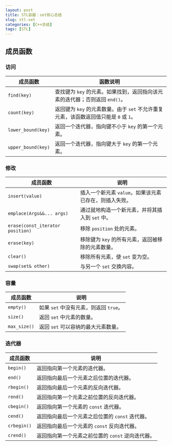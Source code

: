 ```yaml
---
layout: post
title: STL容器：set核心总结
slug: stl-set
categories: [C++总结]
tags: [STL]
---
```


## 成员函数

### **访问**

| 成员函数                           | 函数说明                                                     |
| ---------------------------------- | ------------------------------------------------------------ |
| `find(key)`        | 查找键为 `key` 的元素。如果找到，返回指向该元素的迭代器；否则返回 `end()`。 |
| `count(key)`       | 返回键为 `key` 的元素数量。由于 `set` 不允许重复元素，该函数返回值只能是 `0` 或 `1`。 |
| `lower_bound(key)` | 返回一个迭代器，指向键不小于 `key` 的第一个元素。            |
| `upper_bound(key)` | 返回一个迭代器，指向键大于 `key` 的第一个元素。              |

### **修改**

| 成员函数                          | 说明                                                   |
| --------------------------------- | ------------------------------------------------------ |
| `insert(value)` | 插入一个新元素 `value`。如果该元素已存在，则插入失败。 |
| `emplace(Args&&... args)`         | 通过就地构造一个新元素，并将其插入到 `set` 中。        |
| `erase(const_iterator position)`  | 移除 `position` 处的元素。                             |
| `erase(key)`      | 移除键为 `key` 的所有元素，返回被移除的元素数量。      |
| `clear()`                         | 移除所有元素，使 `set` 变为空。                        |
| `swap(set& other)`                | 与另一个 `set` 交换内容。                              |

### **容量**

| 成员函数     | 说明                                   |
| ------------ | -------------------------------------- |
| `empty()`    | 如果 `set` 中没有元素，则返回 `true`。 |
| `size()`     | 返回 `set` 中元素的数量。              |
| `max_size()` | 返回 `set` 可以容纳的最大元素数量。    |

### **迭代器**

| 成员函数    | 说明                                              |
| ----------- | ------------------------------------------------- |
| `begin()`   | 返回指向第一个元素的迭代器。                      |
| `end()`     | 返回指向最后一个元素之后位置的迭代器。            |
| `rbegin()`  | 返回指向最后一个元素的反向迭代器。                |
| `rend()`    | 返回指向第一个元素之前位置的反向迭代器。          |
| `cbegin()`  | 返回指向第一个元素的 `const` 迭代器。             |
| `cend()`    | 返回指向最后一个元素之后位置的 `const` 迭代器。   |
| `crbegin()` | 返回指向最后一个元素的 `const` 反向迭代器。       |
| `crend()`   | 返回指向第一个元素之前位置的 `const` 逆向迭代器。 |
